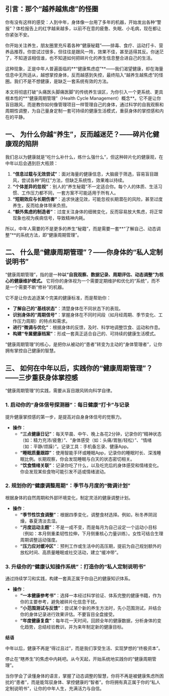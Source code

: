 ## **引言：那个“越养越焦虑”的怪圈**

你有没有这样的感受：人到中年，身体像一台用了多年的机器，开始发出各种“警报”？体检报告上的红字越来越多，以前不在意的疲惫、失眠、小毛病，现在都让你紧张不安。

你开始关注养生，朋友圈里充斥着各种“健康秘籍”——排毒、食疗、运动打卡、营养品推荐。你尝试过很多，但往往是跟风一阵，效果不佳，甚至适得其反。你迷茫了，不知道该相信谁，也不知道如何把碎片化的养生信息整合进自己的生活。

这种现象，正是中年人普遍面临的**“健康焦虑症”**——我们渴望健康，却在海量信息中无所适从，越想掌控身体，反而越感到失控，最终陷入“越养生越焦虑”的怪圈。我们不是不想健康，是缺乏一套系统有效的方法。

本文将彻底打破“头痛医头脚痛医脚”的传统养生误区，为你引入一个更系统、更具根本性的**“健康周期管理”（Health Cycle Management）概念**。它不是让你盲目跟风，而是教你如何像管理项目一样管理自己的身体，通过科学的自我观察和周期性调整，为自己量身定制一套可持续的健康生活模式，重获身体的掌控感和内在的平静。

## **一、 为什么你越“养生”，反而越迷茫？——碎片化健康观的陷阱**

我们总以为健康就是“吃什么补什么，练什么强什么”，但这种碎片化的健康观，在中年以后会遇到巨大瓶颈：

1.  **“信息过载与无效尝试”**：面对海量的健康信息，大脑疲于筛选，容易盲目跟风，尝试各种“网红”方法，但缺乏系统性，效果难以持续。
2.  **“个体差异的忽视”**：别人的“养生秘籍”不一定适合你。每个人的体质、生活习惯、工作压力都不同，一套方案不可能适用于所有人。
3.  **“短期效应与长期伤害”**：追求快速见效，可能忽视长期潜在的风险，甚至过度养生，反而给身体带来负担。
4.  **“额外焦虑的制造者”**：过度关注身体的细微变化，反而容易放大焦虑，将正常现象也视为疾病信号，导致精神内耗。

所以，中年人需要的不是更多的养生“秘籍”，而是需要一套**“了解自己、动态调整”**的系统方法，即“健康周期管理”。

## **二、 什么是“健康周期管理”？——你身体的“私人定制说明书”**

“健康周期管理”，指的是一种**以“自我观察、数据记录、周期评估、动态调整”为核心的健康维护模式。** 它将你的身体视为一个需要定期维护和优化的“系统”，而不是一个需要不断“修补”的机器。

它不是让你去追逐某个完美的健康标准，而是帮助你：
* **了解自己的“基线状态”**：清楚身体在不同状态下的表现。
* **识别身体的“周期信号”**：掌握身体在不同时间段（如月经周期、季节变化、工作压力周期）的特点和需求。
* **进行“微调与优化”**：根据身体的反馈，及时、科学地调整饮食、运动和作息。
* **构建“专属健康档案”**：形成一套真正适合自己的、可持续的健康生活模式。

“健康周期管理”的核心，是把你从被动的“患者”转变为主动的“身体管理者”，让你拥有掌控自己健康的智慧。

## **三、 如何在中年以后，实践你的“健康周期管理”？——三步重获身体掌控感**

“健康周期管理”的实践，需要从盲目跟风转向科学自律。

### **1. 启动你的“身体信号探测器”：每日健康“打卡”与记录**

提升健康掌控感的第一步，是提高对自身身体信号的觉察力。

* **操作**：
    * **“三点健康日记”**：每天早晨、中午、晚上各花2分钟，记录你的“精神状态（如：精力充沛/疲惫）”、“身体感受（如：头痛/胃胀/轻松）”、“情绪（如：平静/烦躁）”。记录工具：手机备忘录、健康App。
    * **“睡眠质量跟踪”**：使用智能手环或睡眠App，记录你的睡眠时长、深浅睡眠比例。长期观察，你会发现睡眠与白天的状态密切相关。
    * **“饮食情绪关联”**：记录你吃了什么，以及吃完后的身体感受和情绪变化。你会发现某些食物可能引发不适或情绪波动。

### **2. 规划你的“健康调整周期”：季节与月度的“微调计划”**

根据身体的自然周期和外部环境变化，制定灵活的健康调整计划。

* **操作**：
    * **“季节性饮食调整”**：根据四季变化，调整食材选择。例如，秋冬养阴润燥，春夏清淡去湿。
    * **“月度运动主题”**：不是一成不变，而是每月为自己设定一个运动小目标（例如：本月侧重柔韧性拉伸，下月侧重核心力量训练）。女性可结合生理周期调整运动强度。
    * **“压力应对缓冲区”**：预判工作或生活中的高压期，提前为自己规划额外的放松时间、高质量睡眠或社交活动，建立“缓冲带”。

### **3. 升级你的“健康认知操作系统”：打造你的“私人定制说明书”**

通过持续学习和实践，构建一套真正属于你自己的健康知识体系。

* **操作**：
    * **“一本健康参考书”**：选择一本经过科学验证、体系完整的健康书籍，作为你的主要参考，避免被碎片化信息干扰。
    * **“小范围测试与反馈”**：尝试某个新的养生方法时，先小范围测试，并结合你的身体记录进行效果评估。不要盲目全盘接受。
    * **“年度健康复盘”**：每年花一天时间，回顾全年的健康数据，分析身体的变化趋势，总结经验教训，并为来年制定新的健康目标。

**结语**

中年以后，健康不再是“得过且过”，而是我们享受生活、实现梦想的“终极资本”。

停止在“瞎养生”的焦虑中内耗吧。从今天起，开始系统地实践你的“健康周期管理”。

当你学会了读懂身体的语言，掌握了动态调整的智慧，你将不再是被健康焦虑所困扰的“患者”，而是能驾驭身体、掌控健康的“智者”。你将拥有真正属于你的“私人定制说明书”，让你的中年人生，充满活力与自信。

